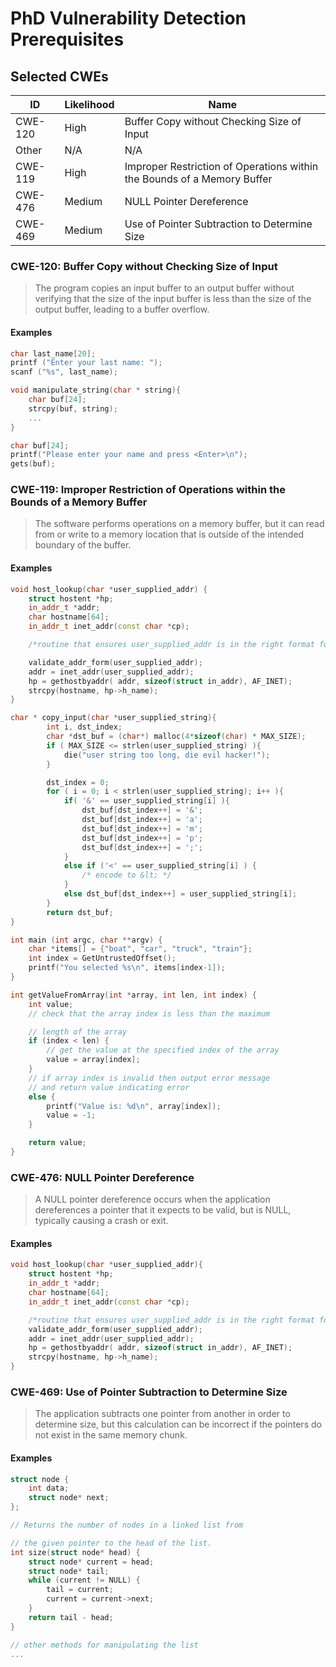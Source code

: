 # PhD Vulnerability Detection Prerequisites

## Selected CWEs
| ID      | Likelihood | Name                                                                    |
|---------|------------|-------------------------------------------------------------------------|
| CWE-120 | High       | Buffer Copy without Checking Size of Input                              |
| Other   | N/A        | N/A                                                                     |
| CWE-119 | High       | Improper Restriction of Operations within the Bounds of a Memory Buffer |
| CWE-476 | Medium     | NULL Pointer Dereference                                                |
| CWE-469 | Medium     | Use of Pointer Subtraction to Determine Size                            |

### CWE-120: Buffer Copy without Checking Size of Input
> The program copies an input buffer to an output buffer without verifying that the size of the input buffer is less than the size of the output buffer, leading to a buffer overflow.

#### Examples
```c++
char last_name[20];
printf ("Enter your last name: ");
scanf ("%s", last_name);
```

```c++
void manipulate_string(char * string){
    char buf[24];
    strcpy(buf, string);
    ...
}
```

```c++
char buf[24];
printf("Please enter your name and press <Enter>\n");
gets(buf);
```

### CWE-119: Improper Restriction of Operations within the Bounds of a Memory Buffer
> The software performs operations on a memory buffer, but it can read from or write to a memory location that is outside of the intended boundary of the buffer.

#### Examples
```c++
void host_lookup(char *user_supplied_addr) {
    struct hostent *hp;
    in_addr_t *addr;
    char hostname[64];
    in_addr_t inet_addr(const char *cp);

    /*routine that ensures user_supplied_addr is in the right format for conversion */

    validate_addr_form(user_supplied_addr);
    addr = inet_addr(user_supplied_addr);
    hp = gethostbyaddr( addr, sizeof(struct in_addr), AF_INET);
    strcpy(hostname, hp->h_name);
}
```

```c++
char * copy_input(char *user_supplied_string){
        int i, dst_index;
        char *dst_buf = (char*) malloc(4*sizeof(char) * MAX_SIZE);
        if ( MAX_SIZE <= strlen(user_supplied_string) ){
            die("user string too long, die evil hacker!");
        }

        dst_index = 0;
        for ( i = 0; i < strlen(user_supplied_string); i++ ){
            if( '&' == user_supplied_string[i] ){
                dst_buf[dst_index++] = '&';
                dst_buf[dst_index++] = 'a';
                dst_buf[dst_index++] = 'm';
                dst_buf[dst_index++] = 'p';
                dst_buf[dst_index++] = ';';
            }
            else if ('<' == user_supplied_string[i] ) {
                /* encode to &lt; */
            }
            else dst_buf[dst_index++] = user_supplied_string[i];
        }
        return dst_buf;
}
```

```c++
int main (int argc, char **argv) {
    char *items[] = {"boat", "car", "truck", "train"};
    int index = GetUntrustedOffset();
    printf("You selected %s\n", items[index-1]);
}
```

```c++
int getValueFromArray(int *array, int len, int index) {
    int value;
    // check that the array index is less than the maximum

    // length of the array
    if (index < len) {
        // get the value at the specified index of the array
        value = array[index];
    }
    // if array index is invalid then output error message
    // and return value indicating error
    else {
        printf("Value is: %d\n", array[index]);
        value = -1;
    }

    return value;
}
```

### CWE-476: NULL Pointer Dereference
> A NULL pointer dereference occurs when the application dereferences a pointer that it expects to be valid, but is NULL, typically causing a crash or exit.

#### Examples
```c++
void host_lookup(char *user_supplied_addr){
    struct hostent *hp;
    in_addr_t *addr;
    char hostname[64];
    in_addr_t inet_addr(const char *cp);

    /*routine that ensures user_supplied_addr is in the right format for conversion */
    validate_addr_form(user_supplied_addr);
    addr = inet_addr(user_supplied_addr);
    hp = gethostbyaddr( addr, sizeof(struct in_addr), AF_INET);
    strcpy(hostname, hp->h_name);
}
```

### CWE-469: Use of Pointer Subtraction to Determine Size
> The application subtracts one pointer from another in order to determine size, but this calculation can be incorrect if the pointers do not exist in the same memory chunk.

#### Examples
```c++
struct node {
    int data;
    struct node* next;
};

// Returns the number of nodes in a linked list from

// the given pointer to the head of the list.
int size(struct node* head) {
    struct node* current = head;
    struct node* tail;
    while (current != NULL) {
        tail = current;
        current = current->next;
    }
    return tail - head;
}

// other methods for manipulating the list
...
```

